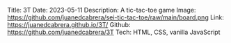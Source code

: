 Title: 3T
Date: 2023-05-11
Description: A tic-tac-toe game
Image: https://github.com/juanedcabrera/sei-tic-tac-toe/raw/main/board.png
Link: https://juanedcabrera.github.io/3T/
Github: https://github.com/juanedcabrera/3T
Tech: HTML, CSS, vanilla JavaScript
